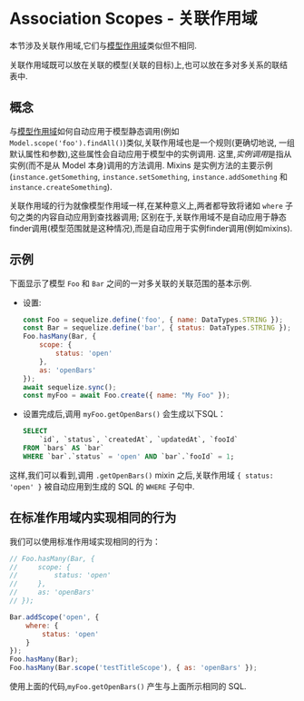# Association Scopes - 关联作用域

本节涉及关联作用域,它们与[模型作用域](other-topics/scopes.md)类似但不相同.

关联作用域既可以放在关联的模型(关联的目标)上,也可以放在多对多关系的联结表中.

## 概念

与[模型作用域](other-topics/scopes.md)如何自动应用于模型静态调用(例如 `Model.scope('foo').findAll()`)类似,关联作用域也是一个规则(更确切地说, 一组默认属性和参数),这些属性会自动应用于模型中的实例调用. 这里,*实例调用*是指从实例(而不是从 Model 本身)调用的方法调用. Mixins 是实例方法的主要示例(`instance.getSomething`, `instance.setSomething`, `instance.addSomething` 和 `instance.createSomething`).

关联作用域的行为就像模型作用域一样,在某种意义上,两者都导致将诸如 `where` 子句之类的内容自动应用到查找器调用; 区别在于,关联作用域不是自动应用于静态finder调用(模型范围就是这种情况),而是自动应用于实例finder调用(例如mixins).

## 示例

下面显示了模型 `Foo` 和 `Bar` 之间的一对多关联的关联范围的基本示例.

* 设置:

    ```js
    const Foo = sequelize.define('foo', { name: DataTypes.STRING });
    const Bar = sequelize.define('bar', { status: DataTypes.STRING });
    Foo.hasMany(Bar, {
        scope: {
            status: 'open'
        },
        as: 'openBars'
    });
    await sequelize.sync();
    const myFoo = await Foo.create({ name: "My Foo" });
    ```

* 设置完成后,调用 `myFoo.getOpenBars()` 会生成以下SQL：

    ```sql
    SELECT
        `id`, `status`, `createdAt`, `updatedAt`, `fooId`
    FROM `bars` AS `bar`
    WHERE `bar`.`status` = 'open' AND `bar`.`fooId` = 1;
    ```

这样,我们可以看到,调用 `.getOpenBars()` mixin 之后,关联作用域 `{ status: 'open' }` 被自动应用到生成的 SQL 的 `WHERE` 子句中.

## 在标准作用域内实现相同的行为

我们可以使用标准作用域实现相同的行为：

```js
// Foo.hasMany(Bar, {
//     scope: {
//         status: 'open'
//     },
//     as: 'openBars'
// });

Bar.addScope('open', {
    where: {
        status: 'open'
    }
});
Foo.hasMany(Bar);
Foo.hasMany(Bar.scope('testTitleScope'), { as: 'openBars' });
```

使用上面的代码,`myFoo.getOpenBars()` 产生与上面所示相同的 SQL.
